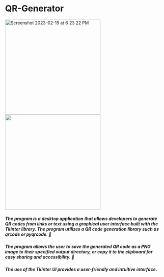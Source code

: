 # QR-Generator

<img width="310" alt="Screenshot 2023-02-15 at 6 23 22 PM" src="https://user-images.githubusercontent.com/79900070/219138906-113626df-af05-45bf-b40b-41f792218c20.png"> <img width="310" src="https://user-images.githubusercontent.com/79900070/219139478-cd2e76cd-9caa-4dfc-90fe-7e9caa645ff5.png">


##### The program is a desktop application that allows developers to generate QR codes from links or text using a graphical user interface built with the Tkinter library. The program utilizes a QR code generation library such as qrcode or pyqrcode. 🐍 

##### The program allows the user to save the generated QR code as a PNG image to their specified output directory, or copy it to the clipboard for easy sharing and accessibility. 💾

##### The use of the Tkinter UI provides a user-friendly and intuitive interface. 
